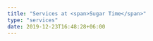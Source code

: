 ```yaml
---
title: "Services at <span>Sugar Time</span>"
type: "services"
date: 2019-12-23T16:48:28+06:00
---
```

